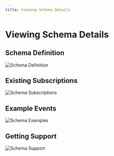```yaml
---
title: Viewing Schema Details
---
```


# Viewing Schema Details

## Schema Definition

![Schema Definition](/ihub-schemas-view-definition.png)

## Existing Subscriptions

![Schema Subscriptions](/ihub-schemas-view-subscriptions.png)

## Example Events

![Schema Examples](/ihub-schemas-view-examples.png)

## Getting Support

![Schema Support](/ihub-schemas-view-support.png)
